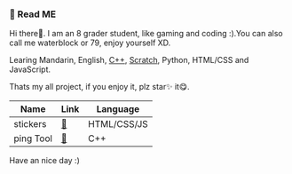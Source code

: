 ### 📕 Read ME

Hi there👋. I am an 8 grader student, like gaming and coding :).You can also call me waterblock or 79, enjoy yourself XD.

Learing Mandarin, English, [C++](https://www.luogu.com.cn/user/129543), [Scratch](https://aerfaying.com/Users/1068072), Python, HTML/CSS and JavaScript.

Thats my all project, if you enjoy it, plz star✨ it😋.

|Name|Link|Language|
|----|----|--------|
|stickers|[🔗](https://github.com/waterblock79/stickers)|HTML/CSS/JS|
|ping Tool|[🔗](https://github.com/waterblock79/Ping-Tool)|C++|

Have an nice day :)
